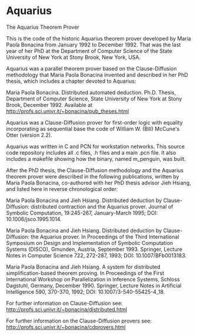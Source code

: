 # Aquarius
The Aquarius Theorem Prover

This is the code of the historic Aquarius theorem prover developed by Maria Paola Bonacina from January 1992 to December 1992.
That was the last year of her PhD at the Department of Computer Science of the State University of New York at Stony Brook,
New York, USA.

Aquarius was a parallel theorem prover based on the Clause-Diffusion methodology that Maria Paola Bonacina invented and
described in her PhD thesis, which includes a chapter devoted to Aquarius:

Maria Paola Bonacina. Distributed automated deduction. Ph.D. Thesis, Department of Computer Science, State University of New York
at Stony Brook, December 1992. Available at http://profs.sci.univr.it/~bonacina/pub_theses.html

Aquarius was a Clause-Diffusion prover for first-order logic with equality incorporating as
sequential base the code of William W. (Bill) McCune's Otter (version 2.2).

Aquarius was written in C and PCN for workstation networks.
This source code repository includes all .c files, .h files and a main .pcn file.
It also includes a makefile showing how the binary, named m_penguin, was built.

After the PhD thesis, the Clause-Diffusion methodology and the Aquarius theorem prover were described in the following
publications, written by Maria Paola Bonacina, co-authored with her PhD thesis advisor Jieh Hsiang,
and listed here in reverse chronological order:

Maria Paola Bonacina and Jieh Hsiang. Distributed deduction by Clause-Diffusion: distributed contraction and the Aquarius prover.
Journal of Symbolic Computation, 19:245-267, January-March 1995; DOI: 10.1006/jsco.1995.1014.

Maria Paola Bonacina and Jieh Hsiang. Distributed deduction by Clause-Diffusion: the Aquarius prover.
In Proceedings of the Third International Symposium on Design and Implementation of Symbolic Computation Systems (DISCO),
Gmunden, Austria, September 1993. Springer, Lecture Notes in Computer Science 722, 272-287, 1993; DOI: 10.1007/BFb0013183.

Maria Paola Bonacina and Jieh Hsiang. A system for distributed simplification-based theorem proving.
In Proceedings of the First International Workshop on Parallelization in Inference Systems, Schloss Dagstuhl, Germany,
December 1990. Springer, Lecture Notes in Artificial Intelligence 590, 370-370, 1992; DOI: 10.1007/3-540-55425-4_18.

For further information on Clause-Diffusion see: http://profs.sci.univr.it/~bonacina/distributed.html

For further information on the Clause-Diffusion provers see:  http://profs.sci.univr.it/~bonacina/cdprovers.html
